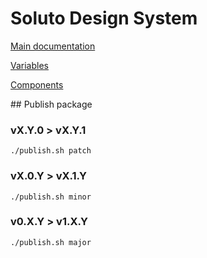# Soluto Design System

[Main documentation](https://www.notion.so/solublestudio/Soluto-Design-System-3b282816c5d847599267d84abb956ea4)

[Variables](https://www.notion.so/solublestudio/024bad697b6048bfb42b5d1d8d08c0b2?v=8be6b936e52041819b1362af2ef2f6e2)

[Components](https://www.notion.so/solublestudio/76186dc9d6f2412593c249e82a37f94a?v=d924ec76ad77414f97a21788cbabb770)

## Publish package

### vX.Y.0 > vX.Y.1

`./publish.sh patch`

### vX.0.Y > vX.1.Y

`./publish.sh minor`

### v0.X.Y > v1.X.Y

`./publish.sh major`
